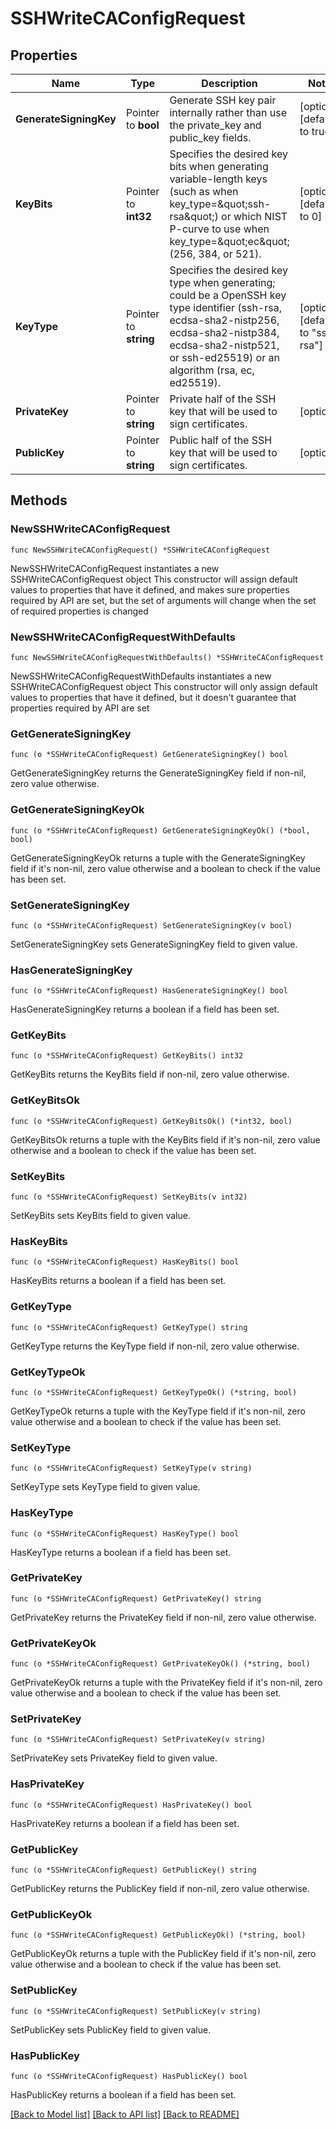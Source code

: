 # SSHWriteCAConfigRequest

## Properties

Name | Type | Description | Notes
------------ | ------------- | ------------- | -------------
**GenerateSigningKey** | Pointer to **bool** | Generate SSH key pair internally rather than use the private_key and public_key fields. | [optional] [default to true]
**KeyBits** | Pointer to **int32** | Specifies the desired key bits when generating variable-length keys (such as when key_type&#x3D;\&quot;ssh-rsa\&quot;) or which NIST P-curve to use when key_type&#x3D;\&quot;ec\&quot; (256, 384, or 521). | [optional] [default to 0]
**KeyType** | Pointer to **string** | Specifies the desired key type when generating; could be a OpenSSH key type identifier (ssh-rsa, ecdsa-sha2-nistp256, ecdsa-sha2-nistp384, ecdsa-sha2-nistp521, or ssh-ed25519) or an algorithm (rsa, ec, ed25519). | [optional] [default to "ssh-rsa"]
**PrivateKey** | Pointer to **string** | Private half of the SSH key that will be used to sign certificates. | [optional] 
**PublicKey** | Pointer to **string** | Public half of the SSH key that will be used to sign certificates. | [optional] 

## Methods

### NewSSHWriteCAConfigRequest

`func NewSSHWriteCAConfigRequest() *SSHWriteCAConfigRequest`

NewSSHWriteCAConfigRequest instantiates a new SSHWriteCAConfigRequest object
This constructor will assign default values to properties that have it defined,
and makes sure properties required by API are set, but the set of arguments
will change when the set of required properties is changed

### NewSSHWriteCAConfigRequestWithDefaults

`func NewSSHWriteCAConfigRequestWithDefaults() *SSHWriteCAConfigRequest`

NewSSHWriteCAConfigRequestWithDefaults instantiates a new SSHWriteCAConfigRequest object
This constructor will only assign default values to properties that have it defined,
but it doesn't guarantee that properties required by API are set

### GetGenerateSigningKey

`func (o *SSHWriteCAConfigRequest) GetGenerateSigningKey() bool`

GetGenerateSigningKey returns the GenerateSigningKey field if non-nil, zero value otherwise.

### GetGenerateSigningKeyOk

`func (o *SSHWriteCAConfigRequest) GetGenerateSigningKeyOk() (*bool, bool)`

GetGenerateSigningKeyOk returns a tuple with the GenerateSigningKey field if it's non-nil, zero value otherwise
and a boolean to check if the value has been set.

### SetGenerateSigningKey

`func (o *SSHWriteCAConfigRequest) SetGenerateSigningKey(v bool)`

SetGenerateSigningKey sets GenerateSigningKey field to given value.

### HasGenerateSigningKey

`func (o *SSHWriteCAConfigRequest) HasGenerateSigningKey() bool`

HasGenerateSigningKey returns a boolean if a field has been set.

### GetKeyBits

`func (o *SSHWriteCAConfigRequest) GetKeyBits() int32`

GetKeyBits returns the KeyBits field if non-nil, zero value otherwise.

### GetKeyBitsOk

`func (o *SSHWriteCAConfigRequest) GetKeyBitsOk() (*int32, bool)`

GetKeyBitsOk returns a tuple with the KeyBits field if it's non-nil, zero value otherwise
and a boolean to check if the value has been set.

### SetKeyBits

`func (o *SSHWriteCAConfigRequest) SetKeyBits(v int32)`

SetKeyBits sets KeyBits field to given value.

### HasKeyBits

`func (o *SSHWriteCAConfigRequest) HasKeyBits() bool`

HasKeyBits returns a boolean if a field has been set.

### GetKeyType

`func (o *SSHWriteCAConfigRequest) GetKeyType() string`

GetKeyType returns the KeyType field if non-nil, zero value otherwise.

### GetKeyTypeOk

`func (o *SSHWriteCAConfigRequest) GetKeyTypeOk() (*string, bool)`

GetKeyTypeOk returns a tuple with the KeyType field if it's non-nil, zero value otherwise
and a boolean to check if the value has been set.

### SetKeyType

`func (o *SSHWriteCAConfigRequest) SetKeyType(v string)`

SetKeyType sets KeyType field to given value.

### HasKeyType

`func (o *SSHWriteCAConfigRequest) HasKeyType() bool`

HasKeyType returns a boolean if a field has been set.

### GetPrivateKey

`func (o *SSHWriteCAConfigRequest) GetPrivateKey() string`

GetPrivateKey returns the PrivateKey field if non-nil, zero value otherwise.

### GetPrivateKeyOk

`func (o *SSHWriteCAConfigRequest) GetPrivateKeyOk() (*string, bool)`

GetPrivateKeyOk returns a tuple with the PrivateKey field if it's non-nil, zero value otherwise
and a boolean to check if the value has been set.

### SetPrivateKey

`func (o *SSHWriteCAConfigRequest) SetPrivateKey(v string)`

SetPrivateKey sets PrivateKey field to given value.

### HasPrivateKey

`func (o *SSHWriteCAConfigRequest) HasPrivateKey() bool`

HasPrivateKey returns a boolean if a field has been set.

### GetPublicKey

`func (o *SSHWriteCAConfigRequest) GetPublicKey() string`

GetPublicKey returns the PublicKey field if non-nil, zero value otherwise.

### GetPublicKeyOk

`func (o *SSHWriteCAConfigRequest) GetPublicKeyOk() (*string, bool)`

GetPublicKeyOk returns a tuple with the PublicKey field if it's non-nil, zero value otherwise
and a boolean to check if the value has been set.

### SetPublicKey

`func (o *SSHWriteCAConfigRequest) SetPublicKey(v string)`

SetPublicKey sets PublicKey field to given value.

### HasPublicKey

`func (o *SSHWriteCAConfigRequest) HasPublicKey() bool`

HasPublicKey returns a boolean if a field has been set.


[[Back to Model list]](../README.md#documentation-for-models) [[Back to API list]](../README.md#documentation-for-api-endpoints) [[Back to README]](../README.md)


